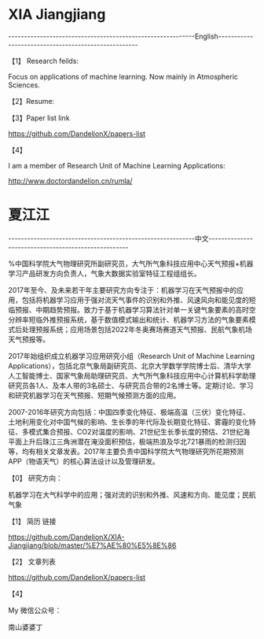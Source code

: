 # XIA Jiangjiang

-----------------------------------------------------------English----------------------------------------------------

【1】 Research feilds:

Focus on applications of machine learning. Now mainly in Atmospheric Sciences.


【2】Resume:




【3】Paper list link


https://github.com/DandelionX/papers-list



【4】

I am a member of Research Unit of Machine Learning Applications:


http://www.doctordandelion.cn/rumla/



# 夏江江

-----------------------------------------------------------中文----------------------------------------------------

%中国科学院大气物理研究所副研究员，大气所气象科技应用中心天气预报+机器学习产品研发方向负责人，气象大数据实验室特征工程组组长。

2017年至今、及未来若干年主要研究方向专注于：机器学习在天气预报中的应用，包括将机器学习应用于强对流天气事件的识别和外推、风速风向和能见度的短临预报、中期趋势预报。致力于基于机器学习算法针对单一关键气象要素的高时空分辨率短临外推预报系统，基于数值模式输出和统计、机器学习方法的气象要素模式后处理预报系统；应用场景包括2022年冬奥赛场赛道天气预报、民航气象机场天气预报等。

2017年始组织成立机器学习应用研究小组（Research Unit of Machine Learning Applications），包括北京气象局副研究员、北京大学数学学院博士后、清华大学人工智能博士、国家气象局助理研究员、大气所气象科技应用中心计算机科学助理研究员各1人、及本人带的3名硕士、与研究员合带的2名博士等。定期讨论、学习和研究机器学习在天气预报、短期气候预测方面的应用。

2007-2016年研究方向包括：中国四季变化特征、极端高温（三伏）变化特征、土地利用变化对中国气候的影响、生长季的年代际及长期变化特征、雾霾的变化特征、多模式集合预报、CO2对温度的影响、21世纪生长季长度的预估、21世纪海平面上升后珠江三角洲潜在淹没面积预估，极端热浪及华北721暴雨的检测归因等，均有相关文章发表。2017年主要负责中国科学院大气物理研究所花期预测APP（物语天气）的核心算法设计以及管理研发。



【0】 研究方向：

机器学习在大气科学中的应用；强对流的识别和外推、风速和方向、能见度；民航气象


【1】 简历 链接

https://github.com/DandelionX/XIA-Jiangjiang/blob/master/%E7%AE%80%E5%8E%86


【2】 文章列表

https://github.com/DandelionX/papers-list


【4】

My 微信公众号：

南山婆婆丁











